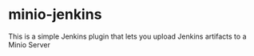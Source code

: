 # minio-jenkins
This is a simple Jenkins plugin that lets you upload Jenkins artifacts to a Minio Server
